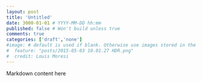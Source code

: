 ```yaml
---
layout: post
title: 'Untitled'
date: 3000-01-01 # YYYY-MM-DD hh:mm
published: false # Won't build unless true
comments: true
categories: ['draft','none']
#image: # default is used if blank. Otherwise use images stored in the _images/posts folder
#  feature: "posts/2015-05-03 10.01.27 HDR.png"
#  credit: Louis Moresi
---
```


Markdown content here

